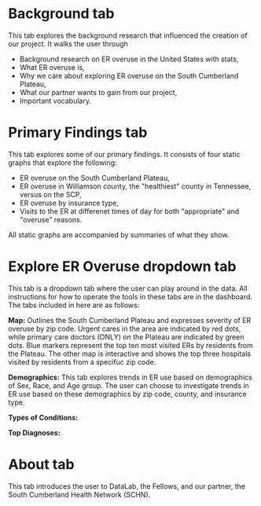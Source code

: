 # Background tab

This tab explores the background research that influenced the creation of our project. It walks the user through 

- Background research on ER overuse in the United States with stats, 
- What ER overuse is, 
- Why we care about exploring ER overuse on the South Cumberland Plateau,
- What our partner wants to gain from our project,
- Important vocabulary.

# Primary Findings tab

This tab explores some of our primary findings. It consists of four static graphs that explore the following:

- ER overuse on the South Cumberland Plateau,
- ER overuse in Williamson county, the "healthiest" county in Tennessee, versus on the SCP,
- ER overuse by insurance type,
- Visits to the ER at differenet times of day for both "appropriate" and "overuse" reasons.

All static graphs are accompanied by summaries of what they show.

# Explore ER Overuse dropdown tab

This tab is a dropdown tab where the user can play around in the data. All instructions for how to operate the tools in these tabs are in the dashboard. The tabs included in here are as follows:

**Map:** Outlines the South Cumberland Plateau and expresses severity of ER overuse by zip code. Urgent cares in the area are indicated by red dots, while primary care doctors (ONLY) on the Plateau are indicated by green dots. Blue markers represent the top ten most visited ERs by residents from the Plateau.
The other map is interactive and shows the top three hospitals visited by residents from a specifuc zip code.

**Demographics:** This tab explores trends in ER use based on demographics of Sex, Race, and Age group. The user can choose to investigate trends in ER use based on these demographics by zip code, county, and insurance type.

**Types of Conditions:** 

**Top Diagnoses:**

# About tab

This tab introduces the user to DataLab, the Fellows, and our partner, the South Cumberland Health Network (SCHN).
